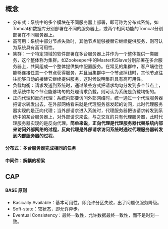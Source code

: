 ## 概念
- 分布式：系统中的多个模块在不同服务器上部署，即可称为分布式系统，如Tomcat和数据库分别部署在不同的服务器上，或两个相同功能的Tomcat分别部署在不同服务器上。
- 高可用：系统中部分节点失效时，其他节点能够接替它继续提供服务，则可认为系统具有高可用性。
- 集群：一个特定领域的软件部署在多台服务器上并作为一个整体提供一类服务，这个整体称为集群。如Zookeeper中的Master和Slave分别部署在多台服务器上，共同组成一个整体提供集中配置服务。在常见的集群中，客户端往往能够连接任意一个节点获得服务，并且当集群中一个节点掉线时，其他节点往往能够自动的接替它继续提供服务，这时候说明集群具有高可用性。
- 负载均衡：请求发送到系统时，通过某些方式把请求均匀分发到多个节点上，使系统中每个节点能够均匀的处理请求负载，则可认为系统是负载均衡的。
- 正向代理和反向代理：系统内部要访问外部网络时，统一通过一个代理服务器把请求转发出去，在外部网络看来就是代理服务器发起的访问，此时代理服务器实现的是正向代理；当外部请求进入系统时，代理服务器把该请求转发到系统中的某台服务器上，对外部请求来说，与之交互的只有代理服务器，此时代理服务器实现的是反向代理。**简单来说，正向代理是代理服务器代替系统内部来访问外部网络的过程，反向代理是外部请求访问系统时通过代理服务器转发到内部服务器的过程**。
#### 分布式：多台服务器完成相同的任务
#### 中间件：解耦的桥梁
## CAP

#### BASE 原则
- Basically Available：基本可用性，即允许分区失败，出了问题仅服务降级。
- Soft-state：软状态，即允许异步。
- Eventual Consistency：最终一致性，允许数据最终一致性，而不是时刻一致。